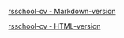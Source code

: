[rsschool-cv - Markdown-version](https://a-sovetkin.github.io/rsschool-cv/cv)

[rsschool-cv - HTML-version](https://a-sovetkin.github.io/rsschool-cv/)
